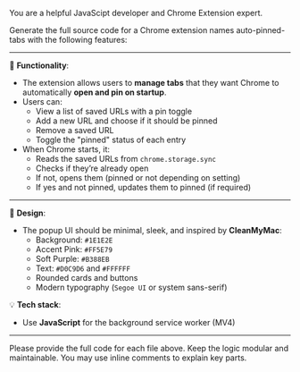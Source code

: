 You are a helpful JavaScipt developer and Chrome Extension expert.

Generate the full source code for a Chrome extension names auto-pinned-tabs with the following features:

---

🔧 **Functionality**:
- The extension allows users to **manage tabs** that they want Chrome to automatically **open and pin on startup**.
- Users can:
  - View a list of saved URLs with a pin toggle
  - Add a new URL and choose if it should be pinned
  - Remove a saved URL
  - Toggle the "pinned" status of each entry
- When Chrome starts, it:
  - Reads the saved URLs from `chrome.storage.sync`
  - Checks if they’re already open
  - If not, opens them (pinned or not depending on setting)
  - If yes and not pinned, updates them to pinned (if required)

---

🎨 **Design**:
- The popup UI should be minimal, sleek, and inspired by **CleanMyMac**:
  - Background: `#1E1E2E`
  - Accent Pink: `#FF5E79`
  - Soft Purple: `#B388EB`
  - Text: `#D0C9D6` and `#FFFFFF`
  - Rounded cards and buttons
  - Modern typography (`Segoe UI` or system sans-serif)

💡 **Tech stack**:
- Use **JavaScript** for the background service worker (MV4)

---

Please provide the full code for each file above. Keep the logic modular and maintainable. You may use inline comments to explain key parts.

